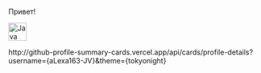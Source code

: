 Привет!<p align="left">
<a href="https://www.oracle.com/java/" target="_blank" rel="noreferrer"><img src="https://raw.githubusercontent.com/danielcranney/readme-generator/main/public/icons/skills/java-colored.svg" width="36" height="36" alt="Java" /></a>
</p>
http://github-profile-summary-cards.vercel.app/api/cards/profile-details?username={aLexa163-JV}&theme={tokyonight}

